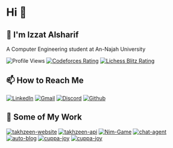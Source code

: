 # Hi 👋

## 🔭 I'm Izzat Alsharif

A Computer Engineering student at An-Najah University

![Profile Views](https://komarev.com/ghpvc/?username=izzat5233&label=Profile%20Views&color=orange&style=flat)
[![Codeforces Rating](https://img.shields.io/badge/dynamic/json?url=https://codeforces.com/api/user.info?handles=izzat5233&label=Codeforces%20Rating&query=$.result[0].rating&style=flat&logo=Codeforces&logoColor=white&color=red&style=flat)](https://codeforces.com/profile/izzat5233)
[![Lichess Blitz Rating](https://img.shields.io/badge/dynamic/json?url=https://lichess.org/api/user/izzat5233&label=Lichess%20Blitz%20Rating&query=$.perfs.blitz.rating&style=flat&logo=lichess&logoColor=white&color=white)](https://lichess.org/@/izzat5233)

## 📫 How to Reach Me

[![LinkedIn](https://img.shields.io/badge/LinkedIn-0077B5?style=for-the-badge&logo=linkedin&logoColor=white)](https://www.linkedin.com/in/izzatalsharif)
[![Gmail](https://img.shields.io/badge/Gmail-D14836?style=for-the-badge&logo=gmail&logoColor=white)](mailto://izzat5233@gmail.com)
[![Discord](https://img.shields.io/badge/Discord-7289DA?style=for-the-badge&logo=discord&logoColor=white)](https://discord.com/users/389118937297715200)
[![Github](https://img.shields.io/badge/GitHub-100000?style=for-the-badge&logo=github&logoColor=white)](https://github.com/izzat5233)
<!-- [![Codeforces](https://img.shields.io/badge/Codeforces-445f9d?style=for-the-badge&logo=Codeforces&logoColor=white)](https://codeforces.com/profile/izzat5233) -->

## 🌱 Some of My Work

[![takhzeen-website](https://github-readme-stats.vercel.app/api/pin/?username=izzat5233&repo=takhzeen-website&theme=dark)](https://github.com/izzat5233/takhzeen-website)
[![takhzeen-api](https://github-readme-stats.vercel.app/api/pin/?username=izzat5233&repo=takhzeen-api&theme=dark)](https://github.com/izzat5233/takhzeen-api)
[![Nim-Game](https://github-readme-stats.vercel.app/api/pin/?username=izzat5233&repo=Nim-Game&theme=dark)](https://github.com/izzat5233/Nim-Game)
[![chat-agent](https://github-readme-stats.vercel.app/api/pin/?username=izzat5233&repo=chat-agent&theme=dark)](https://github.com/izzat5233/chat-agent)
[![auto-blog](https://github-readme-stats.vercel.app/api/pin/?username=izzat5233&repo=auto-blog&theme=dark)](https://github.com/izzat5233/auto-blog)
[![cuppa-joy](https://github-readme-stats.vercel.app/api/pin/?username=izzat-najah-edu&repo=carpet-cleaning-service-management&theme=dark)](https://github.com/izzat-najah-edu/carpet-cleaning-service-management)
[![cuppa-joy](https://github-readme-stats.vercel.app/api/pin/?username=izzat5233&repo=cuppa-joy&theme=dark)](https://github.com/izzat5233/cuppa-joy)
